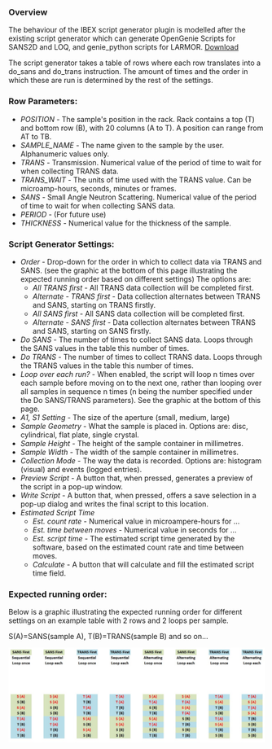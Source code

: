 ### Overview

The behaviour of the IBEX script generator plugin is modelled after the existing script generator which can generate OpenGenie Scripts for SANS2D and LOQ, and genie_python scripts for LARMOR. [Download](GUI_development/resources/scriptgen.zip)

The script generator takes a table of rows where each row translates into a do_sans and do_trans instruction. The amount of times and the order in which these are run is determined by the rest of the settings.

### Row Parameters:

   - _POSITION_ - The sample's position in the rack. Rack contains a top (T) and bottom row (B), with 20 columns (A to T). A position can range from AT to TB.
   - _SAMPLE_NAME_ - The name given to the sample by the user. Alphanumeric values only.
   - _TRANS_ - Transmission. Numerical value of the period of time to wait for when collecting TRANS data.
   - _TRANS_WAIT_ - The units of time used with the TRANS value. Can be microamp-hours, seconds, minutes or frames.
   - _SANS_ - Small Angle Neutron Scattering. Numerical value of the period of time to wait for when collecting SANS data.
   - _PERIOD_ - (For future use)
   - _THICKNESS_ - Numerical value for the thickness of the sample.

### Script Generator Settings:

   - _Order_ - Drop-down for the order in which to collect data via TRANS and SANS. (see the graphic at the bottom of this page illustrating the expected running order based on different settings) The options are:
     -  _All TRANS first_ - All TRANS data collection will be completed first.
     - _Alternate - TRANS first_ - Data collection alternates between TRANS and SANS, starting on TRANS firstly.
     -  _All SANS first_ - All SANS data collection will be completed first.
     - _Alternate - SANS first_ - Data collection alternates between TRANS and SANS, starting on SANS firstly.
   - _Do SANS_ - The number of times to collect SANS data. Loops through the SANS values in the table this number of times.
   - _Do TRANS_ - The number of times to collect TRANS data. Loops through the TRANS values in the table this number of times.
   - _Loop over each run?_ - When enabled, the script will loop n times over each sample before moving on to the next one, rather than looping over all samples in sequence n times (n being the number specified under the Do SANS/TRANS parameters). See the graphic at the bottom of this page.
   - _A1, S1 Setting_ - The size of the aperture (small, medium, large)
   - _Sample Geometry_ - What the sample is placed in. Options are: disc, cylindrical, flat plate, single crystal. 
   - _Sample Height_ - The height of the sample container in millimetres.
   - _Sample Width_ - The width of the sample container in millimetres.  
   - _Collection Mode_ - The way the data is recorded. Options are: histogram (visual) and events (logged entries). 
   - _Preview Script_ - A button that, when pressed, generates a preview of the script in a pop-up window.
   - _Write Script_ - A button that, when pressed, offers a save selection in a pop-up dialog and writes the final script to this location.
   - _Estimated Script Time_ 
     - _Est. count rate_ - Numerical value in microampere-hours for ...
     - _Est. time between moves_ - Numerical value in seconds for ...
     - _Est. script time_ - The estimated script time generated by the software, based on the estimated count rate and time between moves.
     - _Calculate_ - A button that will calculate and fill the estimated script time field.

### Expected running order:
Below is a graphic illustrating the expected running order for different settings on an example table with 2 rows and 2 loops per sample.

S(A)=SANS(sample A), T(B)=TRANS(sample B) and so on...

![Running Order](GUI_development/images/script_generator/script_running_order.jpg)